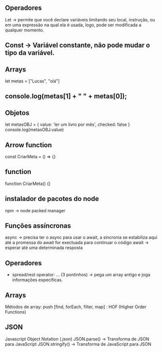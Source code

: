 ## Operadores
Let -> permite que você declare variáveis limitando seu local, instrução,
ou em uma expressão na qual ela é usada, logo, pode ser modificada a qualquer momento.

Const -> Variável constante, não pode mudar o tipo da variável.
------------------------------------------------------------------------
## Arrays
let metas = ["Lucas", "olá"]

console.log(metas[1] + " " + metas[0]);
------------------------------------------------------------------------
## Objetos

let metasOBJ = {
    value: 'ler um livro por mês',
    checked: false
}
console.log(metasOBJ.value)

## Arrow function
const CriarMeta = () => {}

## function
function CriarMeta() {}

## instalador de pacotes do node
npm -> node packed manager

## Funções assíncronas 
async -> precisa ter o async para usar o await, a sincronia se estabiliza aqui até a promessa do await for exectuada para continuar o código
await -> esperar até uma determinada resposta

## Operadores

- spread/rest operator: ... (3 pontinhos) -> pega um array antigo e joga informações especificas.

## Arrays

Métodos de array: push [find, forEach, filter, map] : HOF (Higher Order Functions)

## JSON
 Javascript Object Notation (.json)
 JSON.parse() -> Transforma de JSON para JavaScript
 JSON.stringify() -> Transforma de JavaScript para JSON